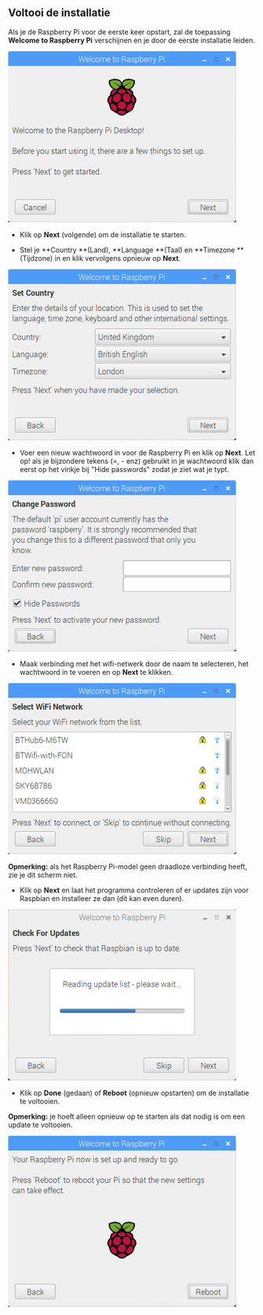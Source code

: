 ## Voltooi de installatie

Als je de Raspberry Pi voor de eerste keer opstart, zal de toepassing **Welcome to Raspberry Pi** verschijnen en je door de eerste installatie leiden.

![Pi wizard](images/piwiz.gif)

+ Klik op **Next** (volgende) om de installatie te starten.

+ Stel je **Country **(Land), **Language **(Taal) en **Timezone **(Tijdzone) in en klik vervolgens opnieuw op **Next**.

![pi wizard land](images/piwiz2.PNG)

+ Voer een nieuw wachtwoord in voor de Raspberry Pi en klik op **Next**. Let op! als je bijzondere tekens (=, - enz) gebruikt in je wachtwoord klik dan eerst op het vinkje bij "Hide passwords" zodat je ziet wat je typt.

![pi wizard wachtwoord](images/piwiz3.PNG)

+ Maak verbinding met het wifi-netwerk door de naam te selecteren, het wachtwoord in te voeren en op **Next** te klikken.

![pi wizard wifi](images/piwiz4.PNG)

**Opmerking:** als het Raspberry Pi-model geen draadloze verbinding heeft, zie je dit scherm niet.

+ Klik op **Next** en laat het programma controleren of er updates zijn voor Raspbian en installeer ze dan (dit kan even duren).

![pi wizard bijwerken](images/piwiz6.PNG)

+ Klik op **Done** (gedaan) of **Reboot** (opnieuw opstarten) om de installatie te voltooien.

**Opmerking:** je hoeft alleen opnieuw op te starten als dat nodig is om een ​​update te voltooien.

![pi wizard compleet](images/piwiz7.PNG)